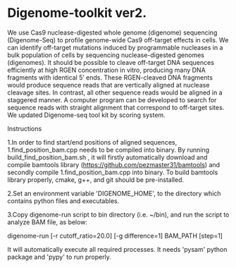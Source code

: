 # Digenome-toolkit ver2.

We use Cas9 nuclease-digested whole genome (digenome) sequencing (Digenome-Seq) to profile genome-wide Cas9 off-target effects in cells. We can identify off-target mutations induced by programmable nucleases in a bulk population of cells by sequencing nuclease-digested genomes (digenomes). It should be possible to cleave off-target DNA sequences efficiently at high RGEN concentration in vitro, producing many DNA fragments with identical 5’ ends. These RGEN-cleaved DNA fragments would produce sequence reads that are vertically aligned at nuclease cleavage sites. In contrast, all other sequence reads would be aligned in a staggered manner. A computer program can be developed to search for sequence reads with straight alignment that correspond to off-target sites.
We updated Digenome-seq tool kit by scoring system.

Instructions

1.In order to find start/end positions of aligned sequences,  1.find_position_bam.cpp  needs to be compiled into binary. By running  build_find_position_bam.sh , it will firstly automatically download and compile bamtools library (https://github.com/pezmaster31/bamtools) and secondly compile  1.find_position_bam.cpp  into binary. To build bamtools library properly, cmake, g++, and git should be pre-installed.


2.Set an environment variable 'DIGENOME_HOME', to the directory which contains python files and executables.


3.Copy digenome-run script to bin directory (i.e. ~/bin), and run the script to analyze BAM file, as below:


digenome-run [-r cutoff_ratio=20.0] [-g difference=1] BAM_PATH [step=1]

It will automatically execute all required processes. It needs 'pysam' python package and 'pypy' to run properly.
